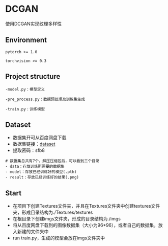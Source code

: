 # DCGAN
使用DCGAN实现纹理多样性

## Environment

`pytorch >= 1.0`

`torchvision >= 0.3`

## Project structure
`-model.py：模型定义`

`-pre_process.py：数据预处理及训练集生成`

`-train.py：训练模型`

## Dataset

- 数据集开可从百度网盘下载
- 数据集链接：[dataset](https://pan.baidu.com/s/1Uuhj9l61TMW_zj7Qe_tRGw)
- 提取密码：sfb8

```
# 数据集总共有7个，解压压缩包后，可以看到三个目录
- data：存放训练所需要的数据集
- model：存放已经训练好的模型(.pth)
- result：存放已经训练好的结果(.png)
```

## Start
- 在项目下创建Textures文件夹，并且在Textures文件夹中创建textures文件夹，形成目录结构为./Textures/textures
- 在根目录下创建imgs文件夹，形成的目录结构为./imgs
- 将从百度网盘下载到的图像数据集（大小为96*96），或者自己的数据集，放入新建的文件夹中
- run train.py，生成的模型会放在imgs文件夹中
